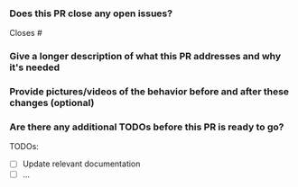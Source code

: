 ### Does this PR close any open issues?
Closes #

### Give a longer description of what this PR addresses and why it's needed


### Provide pictures/videos of the behavior before and after these changes (optional)


### Are there any additional TODOs before this PR is ready to go?
TODOs:
- [ ] Update relevant documentation
- [ ] ...